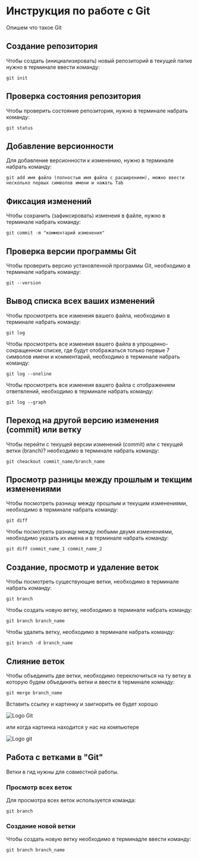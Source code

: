 # Инструкция по работе с Git

Опишем что такое Git

## Создание репозитория

Чтобы создать (инициализировать) новый репозиторий в текущей папке нужно в терминале ввести команду:

    git init

## Проверка состояния репозитория

Чтобы проверить состояние репозитория, нужно в терминале набрать команду:

    git status

## Добавление версионности

Для добавление версионности к изменению, нужно в терминале набрать команду:

    git add имя файла (полностью имя файла с расширением), можно ввести несколько первых символов имени и нажать Tab

## Фиксация изменений

Чтобы сохранить (зафиксировать) изменеия в файле, нужно в терминале набрать команду:

    git commit -m "комментарий изменения"

## Проверка версии программы Git

Чтобы проверить версию установленной программы Git, необходимо в терминале набрать команду:

    git --version

## Вывод списка всех ваших изменений

Чтобы просмотреть все изменеия вашего файла, необходимо в терминале набрать команду:

    git log

Чтобы просмотреть все изменеия вашего файла в упрощенно-сокращенном списке, где будут отображаться только первые 7 символов имени и комментарий, необходимо в терминале набрать команду:

    git log --oneline

Чтобы просмотреть все изменеия вашего файла с отображением ответвлений, необходимо в терминале набрать команду:

    git log --graph

## Переход на другой версию изменения (commit) или ветку

Чтобы перейти с текущей версии изменений (commit) или с текущей ветки (branch)? необходимо в терминале набрать команду:

    git cheackout commit_name/branch_name

## Просмотр разницы между прошлым и текщим изменениями

Чтобы посмотреть разницу между прошлым и текущим изменениями, необходимо в терминале набрать команду:

    git diff

Чтобы посмотреть разницу между любыми двумя изменениями, необходимо указать их имена и в терминале набрать команду:

    git diff commit_name_1 commit_name_2
 
##  Создание, просмотр и удаление веток

Чтобы посмотреть существующие ветки, необходимо в терминале набрать команду:

    git branch

Чтобы создать новую ветку, необходимо в терминале набрать команду:

    git branch branch_name

Чтобы удалить ветку, необходимо в терминале набрать команду:

    git branch -d branch_name

## Слияние веток

Чтобы объединить две ветки, необходимо переключиться на ту ветку в которую будем объединять ветки и ввести в терминале комнаду:

    git merge branch_name

Вставить ссылку и картинку и заигнорить ее будет хорошо

![Logo Git](https://fuzeservers.ru/wp-content/uploads/e/4/5/e4553ab0cd4508104a3196729458afab.png)

или когда картинка находится у нас на компьютере

![Logo git](img_336170.png)

## Работа с ветками в "Git"

Ветки в гид нужны для совместной работы.

### Просмотр всех веток

Для просмотра всех веток используется команда:

    git branch
    
### Создание новой ветки

Чтобы создать новую ветку необходимо в терминадле ввести команду:

    git branch branch_name
    

